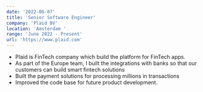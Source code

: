 ```yaml
---
date: '2022-06-07'
title: 'Senior Software Engineer'
company: 'Plaid BV'
location: 'Amsterdam '
range: 'June 2022 - Present'
url: 'https://www.plaid.com'
---
```


- Plaid is FinTech company which build the platform for FinTech apps.
- As part of the Europe team, I built the integrations with banks so that our customers can build smart fintech solutions
- Built the payment solutions for processing millions in transactions
- Improved the code base for future product development.
